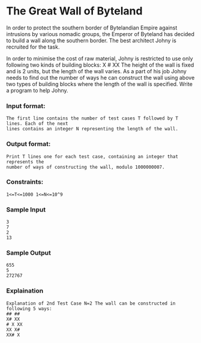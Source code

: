 # The Great Wall of Byteland

In order to protect the southern border of Bytelandian Empire against intrusions by various nomadic groups, the Emperor of Byteland has decided to build a wall along the southern border. The best architect Johny is recruited for the task.

In order to minimise the cost of raw material, Johny is restricted to use only following two kinds of building blocks:
X     #
XX
The height of the wall is fixed and is 2 units, but the length of the wall varies. As a part of his job Johny needs to find out the number of ways he can construct the wall using above two types of building blocks where the length of the wall is specified. Write a program to help Johny. 

 
### Input format:
```
The first line contains the number of test cases T followed by T lines. Each of the next
lines contains an integer N representing the length of the wall. 
```

### Output format:
```
Print T lines one for each test case, containing an integer that represents the
number of ways of constructing the wall, modulo 1000000007. 
```

### Constraints:
```
1<=T<=1000 1<=N<=10^9
```

### Sample Input
```
3
7
2
13
```

### Sample Output
```
655
5
272767
```

### Explaination
```
Explanation of 2nd Test Case N=2 The wall can be constructed in following 5 ways:
## ##
X# XX
# X XX
XX X#
XX# X
```
